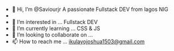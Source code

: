 - 👋 Hi, I’m @Saviourjr A passionate Fullstack DEV from lagos NIG
- 
- 👀 I’m interested in ... Fullstack DEV 
- 🌱 I’m currently learning ... CSS & JS
- 💞️ I’m looking to collaborate on ...
- 📫 How to reach me ... ikulayojoshua1503@gmail.com

<!---
Saviourjr/Saviourjr is a ✨ special ✨ repository because its `README.md` (this file) appears on your GitHub profile.
You can click the Preview link to take a look at your changes.
--->
